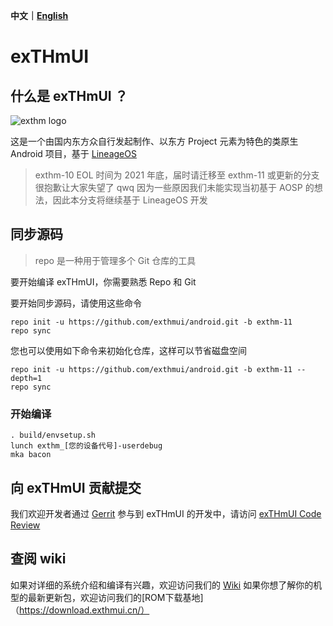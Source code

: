 **中文｜[English](https://github.com/exthmui/android/blob/exthm-11/README_EN.md)**

# exTHmUI

## 什么是 exTHmUI ？

![exthm logo](https://i.niupic.com/images/2020/06/16/8gWB.png)

这是一个由国内东方众自行发起制作、以东方 Project 元素为特色的类原生 Android 项目，基于 [LineageOS](https://github.com/LineageOS)

> exthm-10 EOL 时间为 2021 年底，届时请迁移至 exthm-11 或更新的分支
> 很抱歉让大家失望了 qwq
> 因为一些原因我们未能实现当初基于 AOSP 的想法，因此本分支将继续基于 LineageOS 开发

## 同步源码

> repo 是一种用于管理多个 Git 仓库的工具

要开始编译 exTHmUI，你需要熟悉 Repo 和 Git

要开始同步源码，请使用这些命令

```shell
repo init -u https://github.com/exthmui/android.git -b exthm-11
repo sync
```

您也可以使用如下命令来初始化仓库，这样可以节省磁盘空间

```shell
repo init -u https://github.com/exthmui/android.git -b exthm-11 --depth=1
repo sync
```

### 开始编译

```shell
. build/envsetup.sh
lunch exthm_[您的设备代号]-userdebug
mka bacon
```

## 向 exTHmUI 贡献提交

我们欢迎开发者通过 [Gerrit](https://www.gerritcodereview.com/) 参与到 exTHmUI 的开发中，请访问 [exTHmUI Code Review](https://review.exthmui.cn/)

## 查阅 wiki

如果对详细的系统介绍和编译有兴趣，欢迎访问我们的 [Wiki](https://wiki.exthmui.cn/)
如果你想了解你的机型的最新更新包，欢迎访问我们的[ROM下载基地]（https://download.exthmui.cn/）

